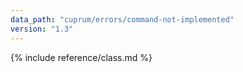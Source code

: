 ```yaml
---
data_path: "cuprum/errors/command-not-implemented"
version: "1.3"
---
```


{% include reference/class.md %}

